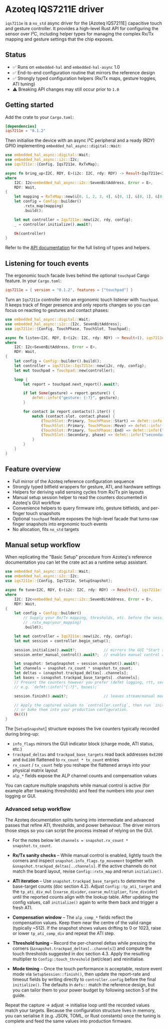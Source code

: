 # Azoteq IQS7211E driver

`iqs7211e` is a `no_std` async driver for the [Azoteq IQS7211E]
capacitive touch and gesture controller. It provides a high-level Rust
API for configuring the sensor over I²C, including helper types for
managing the complex Rx/Tx mapping and gesture settings that the chip
exposes.

## Status

- ✅ Runs on `embedded-hal` and `embedded-hal-async` 1.0
- ✅ End-to-end configuration routine that mirrors the reference design
- ✅ Strongly typed configuration helpers (Rx/Tx maps, gesture toggles, ATI tuning)
- ⚠️ Breaking API changes may still occur prior to `1.0`

## Getting started

Add the crate to your `Cargo.toml`:

```toml
[dependencies]
iqs7211e = "0.1.2"
```

Then initialise the device with an async I²C peripheral and a ready (RDY)
GPIO implementing `embedded_hal_async::digital::Wait`:

```rust
use embedded_hal_async::digital::Wait;
use embedded_hal_async::i2c::I2c;
use iqs7211e::{Config, Iqs7211e, RxTxMap};

async fn bring_up<I2C, RDY, E>(i2c: I2C, rdy: RDY) -> Result<Iqs7211e<I2C, RDY>, iqs7211e::Error<E>>
where
    I2C: I2c<embedded_hal_async::i2c::SevenBitAddress, Error = E>,
    RDY: Wait,
{
    let mapping = RxTxMap::new(&[0, 1, 2, 3, 4], &[0, 1], &[0, 1], &[0]);
    let config = Config::builder()
        .rxtx_map(mapping)
        .build();

    let mut controller = Iqs7211e::new(i2c, rdy, config);
    _ = controller.initialize().await?;

    Ok(controller)
}
```

Refer to the [API documentation](https://docs.rs/iqs7211e) for the full listing of
types and helpers.

## Listening for touch events

The ergonomic touch facade lives behind the optional `touchpad` Cargo feature. In
your `Cargo.toml`:

```toml
iqs7211e = { version = "0.1.2", features = ["touchpad"] }
```

Turn an `Iqs7211e` controller into an ergonomic touch listener with `Touchpad`. It
keeps track of finger presence and only reports changes so you can focus on reacting
to gestures and contact phases:

```rust
use embedded_hal_async::digital::Wait;
use embedded_hal_async::i2c::{I2c, SevenBitAddress};
use iqs7211e::{Config, TouchPhase, TouchSlot, Touchpad};

async fn listen<I2C, RDY, E>(i2c: I2C, rdy: RDY) -> Result<(), iqs7211e::Error<E>>
where
    I2C: I2c<SevenBitAddress, Error = E>,
    RDY: Wait,
{
    let config = Config::builder().build();
    let controller = iqs7211e::Iqs7211e::new(i2c, rdy, config);
    let mut touchpad = Touchpad::new(controller);

    loop {
        let report = touchpad.next_report().await?;

        if let Some(gesture) = report.gesture() {
            defmt::info!("gesture: {:?}", gesture);
        }

        for contact in report.contacts().iter() {
            match (contact.slot, contact.phase) {
                (TouchSlot::Primary, TouchPhase::Start) => defmt::info!("primary down at {}", contact.point.x),
                (TouchSlot::Primary, TouchPhase::Move) => defmt::info!("primary moved to {}", contact.point.x),
                (TouchSlot::Primary, TouchPhase::End) => defmt::info!("primary lifted"),
                (TouchSlot::Secondary, phase) => defmt::info!("secondary update: {:?}", phase),
            }
        }
    }
}
```

## Feature overview

- Full mirror of the Azoteq reference configuration sequence
- Strongly typed bitfield wrappers for gesture, ATI, and hardware settings
- Helpers for deriving valid sensing cycles from Rx/Tx pin layouts
- Manual setup session helper to read the counters documented in Azoteq's GUI workflow
- Convenience helpers to query firmware info, gesture bitfields, and
  per-finger touch snapshots
- Optional `touchpad` feature exposes the high-level facade that turns raw finger snapshots into ergonomic touch events
- No allocation, fits `no_std` targets

## Manual setup workflow

When replicating the "Basic Setup" procedure from Azoteq's reference
documentation you can let the crate act as a runtime setup assistant.

```rust
use embedded_hal_async::digital::Wait;
use embedded_hal_async::i2c::I2c;
use iqs7211e::{Config, Iqs7211e, SetupSnapshot};

async fn tune<I2C, RDY, E>(i2c: I2C, rdy: RDY) -> Result<(), iqs7211e::Error<E>>
where
    I2C: I2c<embedded_hal_async::i2c::SevenBitAddress, Error = E>,
    RDY: Wait,
{
    let config = Config::builder()
        // Supply your Rx/Tx mapping, thresholds, etc. before the session starts.
        // .rxtx_map(your_mapping)
        .build();

    let mut controller = Iqs7211e::new(i2c, rdy, config);
    let mut session = controller.begin_setup();

    session.initialize().await?;            // mirrors the GUI "Start streaming" + "Write changes"
    session.enter_manual_control().await?;  // enables manual control and forces LP1 charge mode

    let snapshot: SetupSnapshot = session.snapshot().await?;
    let channels = snapshot.rx_count * snapshot.tx_count;
    let deltas = &snapshot.trackpad_deltas[..channels];
    let bases = &snapshot.trackpad_base_targets[..channels];
    // Present the counters however you prefer (defmt logging, rtt, serial, ...)
    // e.g. `defmt::info!("{:?}", bases);`

    session.finish().await?;                // leaves stream/manual modes in a clean state

    // Apply the captured values to `controller.config`, then run `initialize()` again
    // or bake them into your production configuration.
    Ok(())
}
```

The [`SetupSnapshot`] structure exposes the live counters typically recorded
during bring-up:

- `info_flags` mirrors the GUI indicator block (charge mode, ATI status, etc.)
- `trackpad_deltas` and `trackpad_base_targets` read back addresses `0xE200`
  and `0xE100` flattened to `rx_count * tx_count` entries
- `rx_count` / `tx_count` help you reshape the flattened arrays into your
  physical matrix layout
- `alp_*` fields expose the ALP channel counts and compensation values

You can capture multiple snapshots while manual control is active (for example
after tweaking thresholds) and feed the numbers into your own logging or GUI.

### Advanced setup workflow

The Azoteq documentation splits tuning into intermediate and advanced passes
that refine ATI, thresholds, and power behaviour. The driver mirrors those
steps so you can script the process instead of relying on the GUI.

- For the notes below let `channels = snapshot.rx_count * snapshot.tx_count`.

- **Rx/Tx sanity checks** – While manual control is enabled, lightly touch the
  corners and inspect `snapshot.info_flags.tp_movement` together with
  `&snapshot.trackpad_deltas[..channels]`. If the active channels do not match the board layout,
  revise `Config::rxtx_map` and rerun `initialize()`.
- **ATI iteration** – Use `snapshot.trackpad_base_targets` to determine the
  base-target counts (doc section 4.2). Adjust `Config::tp_ati_target` and the
  `tp_ati_div_mul` (`coarse_divider`, `coarse_multiplier`, `fine_divider`) until
  the reported counts align with the lookup table. After updating the config
  values, call `initialize()` again to write them back and trigger a fresh ATI.
- **Compensation window** – The `alp_comp_*` fields reflect the compensation
  values. Keep them near the centre of the valid range (typically ~512). If the
  snapshot shows values drifting to 0 or 1023, raise or lower
  `tp_ati_comp_div` and repeat the ATI step.
- **Threshold tuning** – Record the per-channel deltas while pressing the
  corners (`&snapshot.trackpad_deltas[..channels]`) and compute the touch thresholds suggested in
  doc section 4.3. Apply the resulting multiplier to
  `Config::touch_threshold` (set/clear) and reinitialise.
- **Mode timing** – Once the touch performance is acceptable, restore event
  mode via `SetupSession::finish()`, then update the report-rate and timeout
  fields by writing directly to `controller.config` before the final
  `initialize()`. The defaults in `defs::` match the reference design, but you
  can tailor them to your power budget by following section 5 of the guide.

Repeat the capture → adjust → initialise loop until the recorded values match
your targets. Because the configuration structure lives in memory, you can
serialise it (e.g. JSON, TOML, or Rust constants) once the tuning is complete
and feed the same values into production firmware.
